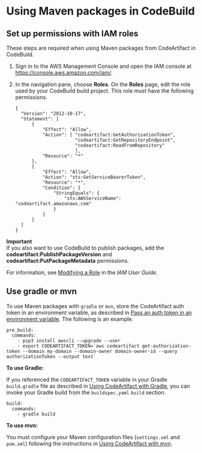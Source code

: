 # Using Maven packages in CodeBuild<a name="using-maven-packages-in-codebuild"></a>

## Set up permissions with IAM roles<a name="maven-packages-in-codebuild-iam"></a>

These steps are required when using Maven packages from CodeArtifact in CodeBuild\.

1. Sign in to the AWS Management Console and open the IAM console at [https://console\.aws\.amazon\.com/iam/](https://console.aws.amazon.com/iam/)\.

1. In the navigation pane, choose **Roles**\. On the **Roles** page, edit the role used by your CodeBuild build project\. This role must have the following permissions\.

   ```
   {
     "Version": "2012-10-17",
     "Statement": [
         {
             "Effect": "Allow",
             "Action": [ "codeartifact:GetAuthorizationToken",
                         "codeartifact:GetRepositoryEndpoint",
                         "codeartifact:ReadFromRepository"
                         ],
             "Resource": "*"
         },
         {       
             "Effect": "Allow",
             "Action": "sts:GetServiceBearerToken",
             "Resource": "*",
             "Condition": {
                 "StringEquals": {
                     "sts:AWSServiceName": "codeartifact.amazonaws.com"
                 }
             }
         }
     ]
   }
   ```
**Important**  
 If you also want to use CodeBuild to publish packages, add the **codeartifact:PublishPackageVersion** and **codeartifact:PutPackageMetadata** permissions\. 

   For information, see [Modifying a Role](https://docs.aws.amazon.com/IAM/latest/UserGuide/id_roles_manage_modify.html) in the *IAM User Guide*\.

## Use gradle or mvn<a name="maven-packages-in-codebuild-login"></a>

To use Maven packages with `gradle` or `mvn`, store the CodeArtifact auth token in an environment variable, as described in [Pass an auth token in an environment variable](tokens-authentication.md#env-var)\. The following is an example\. 

```
pre_build:
  commands:
    - pip3 install awscli --upgrade --user
    - export CODEARTIFACT_TOKEN=`aws codeartifact get-authorization-token --domain my-domain --domain-owner domain-owner-id --query authorizationToken --output text`
```

 **To use Gradle:** 

If you referenced the `CODEARTIFACT_TOKEN` variable in your Gradle `build.gradle` file as described in [Using CodeArtifact with Gradle](maven-gradle.md), you can invoke your Gradle build from the `buildspec.yaml` `build` section\.

```
build:
  commands:
    - gradle build
```

 **To use mvn:** 

You must configure your Maven configuration files \(`settings.xml` and `pom.xml`\) following the instructions in [Using CodeArtifact with mvn](maven-mvn.md)\.
